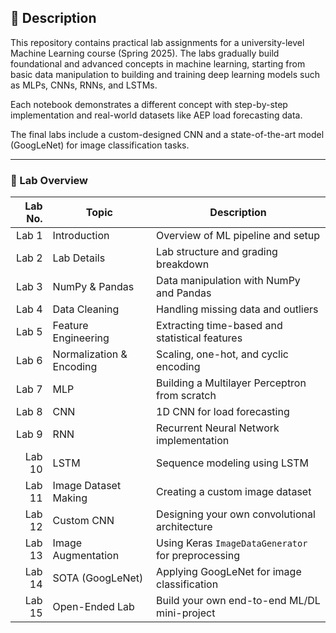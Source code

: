 ## 📘 Description

This repository contains practical lab assignments for a university-level Machine Learning course (Spring 2025). The labs gradually build foundational and advanced concepts in machine learning, starting from basic data manipulation to building and training deep learning models such as MLPs, CNNs, RNNs, and LSTMs.

Each notebook demonstrates a different concept with step-by-step implementation and real-world datasets like AEP load forecasting data.

The final labs include a custom-designed CNN and a state-of-the-art model (GoogLeNet) for image classification tasks.

---

### 🧪 Lab Overview

| Lab No. | Topic                                | Description                                         |
|--------:|--------------------------------------|-----------------------------------------------------|
| Lab 1   | Introduction                         | Overview of ML pipeline and setup                   |
| Lab 2   | Lab Details                          | Lab structure and grading breakdown                 |
| Lab 3   | NumPy & Pandas                       | Data manipulation with NumPy and Pandas             |
| Lab 4   | Data Cleaning                        | Handling missing data and outliers                  |
| Lab 5   | Feature Engineering                  | Extracting time-based and statistical features      |
| Lab 6   | Normalization & Encoding             | Scaling, one-hot, and cyclic encoding               |
| Lab 7   | MLP                                  | Building a Multilayer Perceptron from scratch       |
| Lab 8   | CNN                                  | 1D CNN for load forecasting                         |
| Lab 9   | RNN                                  | Recurrent Neural Network implementation             |
| Lab 10  | LSTM                                 | Sequence modeling using LSTM                        |
| Lab 11  | Image Dataset Making                 | Creating a custom image dataset                     |
| Lab 12  | Custom CNN                           | Designing your own convolutional architecture       |
| Lab 13  | Image Augmentation                   | Using Keras `ImageDataGenerator` for preprocessing  |
| Lab 14  | SOTA (GoogLeNet)                     | Applying GoogLeNet for image classification         |
| Lab 15  | Open-Ended Lab                       | Build your own end-to-end ML/DL mini-project        |

